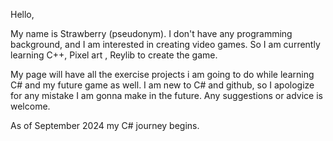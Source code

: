 Hello,

My name is Strawberry (pseudonym). I don't have any programming background, and I am interested in creating video games. So I am currently learning C++, Pixel art , Reylib to create the game.

My page will have all the exercise projects i am going to do while learning C# and my future game as well. I am new to C# and github, so I apologize for any mistake I am gonna make in the future. Any suggestions or advice is welcome.

As of September 2024 my C# journey begins.

